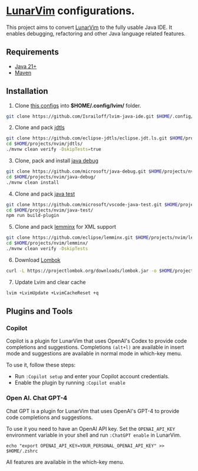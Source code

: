 # [LunarVim](https://www.lunarvim.org/) configurations.

This project aims to convert [LunarVim](https://www.lunarvim.org/) to the fully usable Java IDE. It enables debugging, refactoring and other Java language related features.

## Requirements

- [Java 21+](https://openjdk.org/projects/jdk/21/) 
- [Maven](https://maven.apache.org/download.cgi)

## Installation

1. Clone [this configs](https://github.com/Israiloff/lvim-java-ide) into **$HOME/.config/lvim/** folder.

```bash
git clone https://github.com/Israiloff/lvim-java-ide.git $HOME/.config/lvim/
```

2. Clone and pack [jdtls](https://github.com/eclipse-jdtls/eclipse.jdt.ls)

```bash
git clone https://github.com/eclipse-jdtls/eclipse.jdt.ls.git $HOME/projects/nvim/jdtls/
cd $HOME/projects/nvim/jdtls/
./mvnw clean verify -DskipTests=true
```

3. Clone, pack and install [java debug](https://github.com/microsoft/java-debug)

```bash
git clone https://github.com/microsoft/java-debug.git $HOME/projects/nvim/java-debug/
cd $HOME/projects/nvim/java-debug/
./mvnw clean install
```

4. Clone and pack [java test](https://github.com/microsoft/vscode-java-test)

```bash
git clone https://github.com/microsoft/vscode-java-test.git $HOME/projects/nvim/java-test/
cd $HOME/projects/nvim/java-test/
npm run build-plugin
```

5. Clone and pack [lemminx](https://github.com/eclipse/lemminx) for XML support

```bash
git clone https://github.com/eclipse/lemminx.git $HOME/projects/nvim/lemminx/
cd $HOME/projects/nvim/lemminx/
./mvnw clean verify -DskipTests
```

6. Download [Lombok](https://projectlombok.org/)

```bash
curl -L https://projectlombok.org/downloads/lombok.jar -o $HOME/projects/nvim/lombok.jar
```

7. Update Lvim and clear cache

```bash
lvim +LvimUpdate +LvimCacheReset +q
```

## Plugins and Tools

### Copilot
Copilot is a plugin for LunarVim that uses OpenAI's Codex to provide code completions and suggestions. 
Completions `(alt+l)` are available in insert mode and suggestions are available in normal mode in which-key menu.

To use it, follow these steps:
- Run `:Copilot setup` and enter your Copilot account credentials.
- Enable the plugin by running `:Copilot enable`

### Open AI. Chat GPT-4
Chat GPT is a plugin for LunarVim that uses OpenAI's GPT-4 to provide code completions and suggestions.

To use it you need to have an OpenAI API key. Set the `OPENAI_API_KEY` environment variable in your shell and run `:ChatGPT enable` in LunarVim.


```shell
echo "export OPENAI_API_KEY=YOUR_PERSONAL_OPENAI_API_KEY" >> $HOME/.zshrc
```

All features are available in the which-key menu.
